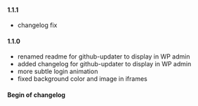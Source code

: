 #### 1.1.1
* changelog fix

#### 1.1.0
* renamed readme for github-updater to display in WP admin
* added changelog for github-updater to display in WP admin
* more subtle login animation
* fixed background color and image in iframes

#### Begin of changelog